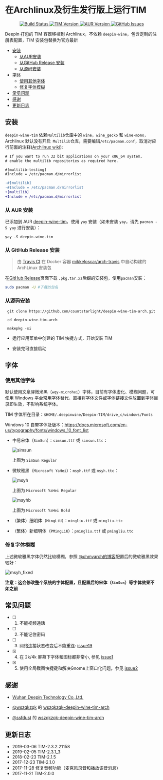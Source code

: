 在Archlinux及衍生发行版上运行TIM
=======

<p align="center">
  <a href="https://travis-ci.org/countstarlight/deepin-wine-tim-arch">
    <img src="https://travis-ci.org/countstarlight/deepin-wine-tim-arch.svg?branch=master" alt="Build Status">
  </a>
  <a href="https://office.qq.com/download.html">
    <img src="https://img.shields.io/badge/TIM-2.3.2.21158-blue.svg" alt="TIM Version">
  </a>
  <a href="https://aur.archlinux.org/packages/deepin-wine-tim/">
    <img src="https://img.shields.io/aur/version/deepin-wine-tim.svg" alt="AUR Version">
  </a>
  <a href="https://github.com/countstarlight/deepin-wine-tim-arch/issues">
    <img src="https://img.shields.io/github/issues/countstarlight/deepin-wine-tim-arch.svg" alt="GitHub Issues">
  </a>
</p>

Deepin 打包的 TIM 容器移植到 Archlinux，不依赖 `deepin-wine`，包含定制的注册表配置，TIM 安装包替换为官方最新

<!-- TOC -->

- [安装](#安装)
    - [从AUR安装](#从-aur-安装)
    - [从GitHub Release 安装](#从-github-release-安装)
    - [从源码安装](#从源码安装)
- [字体](#字体)
    - [使用其他字体](#使用其他字体)
    - [修复字体模糊](#修复字体模糊)
- [常见问题](#常见问题)
- [感谢](#感谢)
- [更新日志](#更新日志)

<!-- /TOC -->

## 安装

`deepin-wine-tim` 依赖`Multilib`仓库中的 `wine`，`wine_gecko` 和 `wine-mono`，Archlinux 默认没有开启` Multilib`仓库，需要编辑`/etc/pacman.conf`，取消对应行前面的注释([Archlinux wiki](https://wiki.archlinux.org/index.php/Official_repositories#multilib)):

```diff
# If you want to run 32 bit applications on your x86_64 system,
# enable the multilib repositories as required here.

#[multilib-testing]
#Include = /etc/pacman.d/mirrorlist

-#[multilib]
-#Include = /etc/pacman.d/mirrorlist
+[multilib]
+Include = /etc/pacman.d/mirrorlist
```

### 从 AUR 安装

已添加到 AUR [deepin-wine-tim](https://aur.archlinux.org/packages/deepin-wine-tim/)，使用 `yay` 安装（如未安装 `yay`，请先 `pacman -S yay` 进行安装）：

```shell
yay -S deepin-wine-tim
```

### 从 GitHub Release 安装

> 由 [Travis CI](https://travis-ci.org/countstarlight/deepin-wine-tim-arch) 在 Docker 容器 [mikkeloscar/arch-travis](https://hub.docker.com/r/mikkeloscar/arch-travis) 中自动构建的 ArchLinux 安装包

在[GitHub Release](https://github.com/countstarlight/deepin-wine-tim-arch/releases)页面下载 `.pkg.tar.xz`后缀的安装包，使用`pacman`安装：

```bash
sudo pacman -U #下载的包名
```

### 从源码安装

```shell
 git clone https://github.com/countstarlight/deepin-wine-tim-arch.git

 cd deepin-wine-tim-arch
  
 makepkg -si
```

* 运行应用菜单中创建的 TIM 快捷方式，开始安装 TIM

* 安装完可直接启动

## 字体

### 使用其他字体

默认使用文泉驿微米黑（`wqy-microhei`）字体，目前有字体虚化、模糊问题，可使用 Windows 平台常用字体替代，直接将字体文件或字体链接文件放置到字体目录即生效，不影响系统字体。

TIM 字体所在目录：`$HOME/.deepinwine/Deepin-TIM/drive_c/windows/Fonts`

Windows 10 自带字体及版本：<https://docs.microsoft.com/en-us/typography/fonts/windows_10_font_list>

* 中易宋体（`SimSun`）：`simsun.ttf` 或 `simsun.ttc`：

  ![simsun](simsun.png)
  
  上图为 `SimSun Regular`

* 微软雅黑（`Microsoft YaHei`）：`msyh.ttf` 或 `msyh.ttc`：

  ![msyh](msyh.png)
  
  上图为 `Microsoft YaHei Regular`

  ![msyhb](msyhb.png)
  
  上图为 `Microsoft YaHei Bold`

* （繁体）细明体（`MingLiU`）：`mingliu.ttf` 或 `mingliu.ttc`
* （繁体）新细明体（`PMingLiU`）：`pmingliu.ttf` 或 `pmingliu.ttc`

### 修复字体模糊

上述微软雅黑字体仍然比较模糊，参照 [@ohmyarch的博客](https://ohmyarch.github.io/2017/01/15/Linux%E4%B8%8B%E7%BB%88%E6%9E%81%E5%AD%97%E4%BD%93%E9%85%8D%E7%BD%AE%E6%96%B9%E6%A1%88/)配置后的微软雅黑效果较好：

![msyh_fixed](msyh_fixed.png)

**注意：这会修改整个系统的字体配置，且配置后的宋体（`SimSun`）等字体效果不如之前**

## 常见问题

- [ ] 1. 不能视频通话
- [ ] 2. 不能记住密码
- [ ] 3. 网络连接状态改变后不能重连: [issue19](https://github.com/countstarlight/deepin-wine-tim-arch/issues/19)
- [x] 4. 在 2k/4k 屏幕下字体和图标都非常小, 参见 [issue1](https://github.com/countstarlight/deepin-wine-tim-arch/issues/1)
- [x] 5. 使用全局截图快捷键和解决Gnome上窗口化问题，参见 [issue2](https://github.com/countstarlight/deepin-wine-tim-arch/issues/2)

## 感谢

* [Wuhan Deepin Technology Co.,Ltd.](http://www.deepin.org/)

* [@wszqkzqk](https://github.com/wszqkzqk) 的 [wszqkzqk-deepin-wine-tim-arch](https://github.com/wszqkzqk/wszqkzqk-deepin-wine-tim-arch)

* [@ssfdust](https://github.com/ssfdust) 的 [wszqkzqk-deepin-wine-tim-arch](https://github.com/ssfdust/wszqkzqk-deepin-wine-tim-arch)

## 更新日志

* 2019-03-06 TIM-2.3.2.21158
* 2019-02-05 TIM-2.3.1_3
* 2018-02-23 TIM-2.1.5
* 2017-12-23 TIM-2.1.0
* 2017-11-28 修复音频功能（麦克风录音和播放语音消息）
* 2017-11-21 TIM-2.0.0
